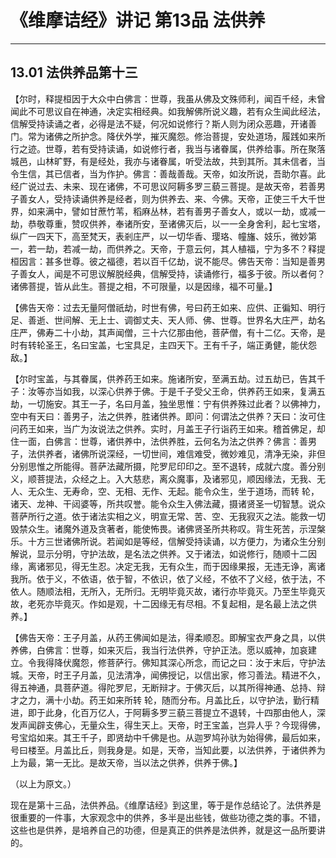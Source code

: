 # 《维摩诘经》讲记 第13品 法供养

------

## 13.01 法供养品第十三

【尔时，释提桓因于大众中白佛言：世尊，我虽从佛及文殊师利，闻百千经，未曾闻此不可思议自在神通，决定实相经典。如我解佛所说义趣，若有众生闻此经法，信解受持读诵之者，必得是法不疑，何况如说修行？斯人则为闭众恶趣，开诸善门。常为诸佛之所护念。降伏外学，摧灭魔怨。修治菩提，安处道场，履践如来所行之迹。世尊，若有受持读诵，如说修行者，我当与诸眷属，供养给事。所在聚落城邑，山林旷野，有是经处，我亦与诸眷属，听受法故，共到其所。其未信者，当令生信，其已信者，当为作护。佛言：善哉善哉。天帝，如汝所说，吾助尔喜。此经广说过去、未来、现在诸佛，不可思议阿耨多罗三藐三菩提。是故天帝，若善男子善女人，受持读诵供养是经者，则为供养去、来、今佛。天帝，正使三千大千世界，如来满中，譬如甘蔗竹苇，稻麻丛林，若有善男子善女人，或以一劫，或减一劫，恭敬尊重，赞叹供养，奉诸所安，至诸佛灭后，以一一全身舍利，起七宝塔，纵广一四天下，高至梵天，表剎庄严，以一切华香、璎珞、幢旛、妓乐，微妙第一，若一劫，若减一劫，而供养之。天帝，于意云何，其人植福，宁为多不？释提桓因言：甚多世尊。彼之福德，若以百千亿劫，说不能尽。佛告天帝：当知是善男子善女人，闻是不可思议解脱经典，信解受持，读诵修行，福多于彼。所以者何？诸佛菩提，皆从此生。菩提之相，不可限量，以是因缘，福不可量。】

【佛告天帝：过去无量阿僧祇劫，时世有佛，号曰药王如来、应供、正徧知、明行足、善逝、世间解、无上士、调御丈夫、天人师、佛、世尊。世界名大庄严，劫名庄严，佛寿二十小劫，其声闻僧，三十六亿那由他，菩萨僧，有十二亿。天帝，是时有转轮圣王，名曰宝盖，七宝具足，主四天下。王有千子，端正勇健，能伏怨敌。】

【尔时宝盖，与其眷属，供养药王如来。施诸所安，至满五劫。过五劫已，告其千子：汝等亦当如我，以深心供养于佛。于是千子受父王命，供养药王如来，复满五劫，一切施安。其王一子，名曰月盖，独坐思惟：宁有供养殊过此者？以佛神力，空中有天曰：善男子，法之供养，胜诸供养。即问：何谓法之供养？天曰：汝可住问药王如来，当广为汝说法之供养。实时，月盖王子行诣药王如来。稽首佛足，却住一面，白佛言：世尊，诸供养中，法供养胜，云何名为法之供养？佛言：善男子，法供养者，诸佛所说深经，一切世间，难信难受，微妙难见，清净无染，非但分别思惟之所能得。菩萨法藏所摄，陀罗尼印印之。至不退转，成就六度。善分别义，顺菩提法，众经之上。入大慈悲，离众魔事，及诸邪见，顺因缘法，无我、无人、无众生、无寿命，空、无相、无作、无起。能令众生，坐于道场，而转 轮，诸天、龙神、干闼婆等，所共叹誉。能令众生入佛法藏，摄诸贤圣一切智慧。说众菩萨所行之道。依于诸法实相之义，明宣无常、苦、空、无我寂灭之法。能救一切毁禁众生。诸魔外道及贪著者，能使怖畏。诸佛贤圣所共称叹。背生死苦，示涅槃乐。十方三世诸佛所说。若闻如是等经，信解受持读诵，以方便力，为诸众生分别解说，显示分明，守护法故，是名法之供养。又于诸法，如说修行，随顺十二因缘，离诸邪见，得无生忍。决定无我，无有众生，而于因缘果报，无违无诤，离诸我所。依于义，不依语，依于智，不依识，依了义经，不依不了义经，依于法，不依人。随顺法相，无所入，无所归。无明毕竟灭故，诸行亦毕竟灭。乃至生毕竟灭故，老死亦毕竟灭。作如是观，十二因缘无有尽相。不复起相，是名最上法之供养。】

【佛告天帝：王子月盖，从药王佛闻如是法，得柔顺忍。即解宝衣严身之具，以供养佛，白佛言：世尊，如来灭后，我当行法供养，守护正法。愿以威神，加哀建立。令我得降伏魔怨，修菩萨行。佛知其深心所念，而记之曰：汝于末后，守护法城。天帝，时王子月盖，见法清净，闻佛授记，以信出家，修习善法。精进不久，得五神通，具菩萨道。得陀罗尼，无断辩才。于佛灭后，以其所得神通、总持、辩才之力，满十小劫。药王如来所转 轮，随而分布。月盖比丘，以守护法，勤行精进，即于此身，化百万亿人，于阿耨多罗三藐三菩提立不退转，十四那由他人，深发声闻辟支佛心，无量众生，得生天上。天帝，时王宝盖，岂异人乎？今现得佛，号宝焰如来。其王千子，即贤劫中千佛是也。从迦罗鸠孙驮为始得佛，最后如来，号曰楼至。月盖比丘，则我身是。如是，天帝，当知此要，以法供养，于诸供养为上为最，第一无比。是故天帝，当以法之供养，供养于佛。】

（以上为原文。）

现在是第十三品，法供养品。《维摩诘经》到这里，等于是作总结论了。法供养是很重要的一件事，大家观念中的供养，多半是出些钱，做些功德之类的事。不错，这些也是供养，是培养自己的功德，但是真正的供养是法供养，就是这一品所要讲的。


